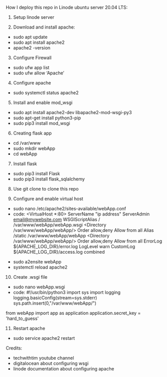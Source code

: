 How I deploy this repo in Linode ubuntu server 20.04 LTS:

1. Setup linode server

2. Download and install apache:
- sudo apt update
- sudo apt install apache2
- apache2 -version

3. Configure Firewall
- sudo ufw app list
- sudo ufw allow ‘Apache’

4. Configure apache
- sudo systemctl status apache2  

5. Install and enable mod_wsgi
- sudo apt install apache2-dev libapache2-mod-wsgi-py3
- sudo apt-get install python3-pip
- sudo pip3 install mod_wsgi

6. Creating flask app
- cd /var/www 
- sudo mkdir webApp
- cd webApp

7. Install flask
- sudo pip3 install Flask 
- sudo pip3 install flask_sqlalchemy

8. Use git clone to clone this repo

9. Configure and enable virtual host
- sudo nano /etc/apache2/sites-available/webApp.conf
- code:
<VirtualHost *:80>
		ServerName "ip address"
		ServerAdmin email@mywebsite.com
		WSGIScriptAlias / /var/www/webApp/webApp.wsgi
		<Directory /var/www/webApp/webApp/>
			Order allow,deny
			Allow from all
		</Directory>
		Alias /static /var/www/webApp/webApp
		<Directory /var/www/webApp/webApp/>
			Order allow,deny
			Allow from all
		</Directory>
		ErrorLog ${APACHE_LOG_DIR}/error.log
		LogLevel warn
		CustomLog ${APACHE_LOG_DIR}/access.log combined
</VirtualHost>

- sudo a2ensite webApp 
- systemctl reload apache2

10. Create .wsgi file
- sudo nano webApp.wsgi 
- code:
#!/usr/bin/python3
import sys
import logging
logging.basicConfig(stream=sys.stderr)
sys.path.insert(0,"/var/www/webApp/")

from webApp import app as application
application.secret_key = 'hard_to_guess'

11. Restart apache
- sudo service apache2 restart 


Credits:
- techwithtim youtube channel
- digitalocean about configuring wsgi
- linode documentation about configuring apache
